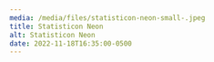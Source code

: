 ```yaml
---
media: /media/files/statisticon-neon-small-.jpeg
title: Statisticon Neon
alt: Statisticon Neon
date: 2022-11-18T16:35:00-0500
---
```

